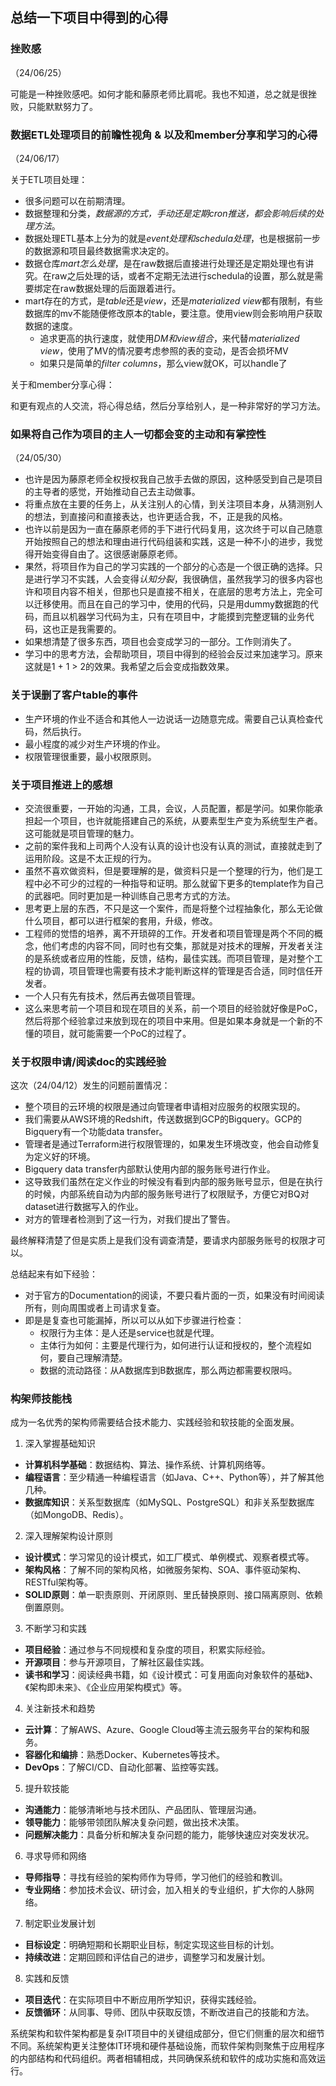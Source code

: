 ## 总结一下项目中得到的心得

### 挫败感

（24/06/25）

可能是一种挫败感吧。如何才能和藤原老师比肩呢。我也不知道，总之就是很挫败，只能默默努力了。

### 数据ETL处理项目的前瞻性视角 & 以及和member分享和学习的心得

（24/06/17）

关于ETL项目处理：

- 很多问题可以在前期清理。
- 数据整理和分类，*数据源的方式，手动还是定期cron推送，都会影响后续的处理方法*。
- 数据处理ETL基本上分为的就是*event处理和schedula处理*，也是根据前一步的数据源和项目最终数据需求决定的。
- 数据仓库*mart怎么处理*，是在raw数据后直接进行处理还是定期处理也有讲究。在raw之后处理的话，或者不定期无法进行schedula的设置，那么就是需要绑定在raw数据处理的后面跟着进行。
- mart存在的方式，是*table*还是*view*，还是*materialized view*都有限制，有些数据库的mv不能随便修改原本的table，要注意。使用view则会影响用户获取数据的速度。
  - 追求更高的执行速度，就使用*DM和view组合*，来代替*materialized view*，使用了MV的情况要考虑参照的表的变动，是否会损坏MV
  - 如果只是简单的*filter columns*，那么view就OK，可以handle了

关于和member分享心得：

和更有观点的人交流，将心得总结，然后分享给别人，是一种非常好的学习方法。


### 如果将自己作为项目的主人一切都会变的主动和有掌控性

（24/05/30）

- 也许是因为藤原老师全权授权我自己放手去做的原因，这种感受到自己是项目的主导者的感觉，开始推动自己去主动做事。
- 将重点放在主要的任务上，从关注别人的心情，到关注项目本身，从猜测别人的想法，到直接问和直接表达，也许更适合我，不，正是我的风格。
- 也许以前是因为一直在藤原老师的手下进行代码复用，这次终于可以自己随意开始按照自己的想法和理由进行代码组装和实践，这是一种不小的进步，我觉得开始变得自由了。这很感谢藤原老师。
- 果然，将项目作为自己的学习实践的一个部分的心态是一个很正确的选择。只是进行学习不实践，人会变得*认知分裂*，我很确信，虽然我学习的很多内容也许和项目内容不相关，但那也只是直接不相关，在底层的思考方法上，完全可以迁移使用。而且在自己的学习中，使用的代码，只是用dummy数据跑的代码，而且以机器学习代码为主，只有在项目中，才能摸到完整逻辑的业务代码，这也正是我需要的。
- 如果想清楚了很多东西，项目也会变成学习的一部分。工作则消失了。
- 学习中的思考方法，会帮助项目，项目中得到的经验会反过来加速学习。原来这就是1 + 1 > 2的效果。我希望之后会变成指数效果。

### 关于误删了客户table的事件

- 生产环境的作业不适合和其他人一边说话一边随意完成。需要自己认真检查代码，然后执行。
- 最小程度的减少对生产环境的作业。
- 权限管理很重要，最小权限原则。

### 关于项目推进上的感想

- 交流很重要，一开始的沟通，工具，会议，人员配置，都是学问。如果你能承担起一个项目，也许就能搭建自己的系统，从要素型生产变为系统型生产者。这可能就是项目管理的魅力。
- 之前的案件我和上司两个人没有认真的设计也没有认真的测试，直接就走到了运用阶段。这是不太正规的行为。
- 虽然不喜欢做资料，但是要理解的是，做资料只是一个整理的行为，他们是工程中必不可少的过程的一种指导和证明。那么就留下更多的template作为自己的武器吧。同时更加是一种训练自己思考方式的方法。
- 思考更上层的东西，不只是这一个案件，而是将整个过程抽象化，那么无论做什么项目，都可以进行框架的套用，升级，修改。
- 工程师的觉悟的培养，离不开琐碎的工作。开发者和项目管理是两个不同的概念，他们考虑的内容不同，同时也有交集，那就是对技术的理解，开发者关注的是系统或者应用的性能，反馈，结构，最佳实践。而项目管理，是对整个工程的协调，项目管理也需要有技术才能判断这样的管理是否合适，同时信任开发者。
- 一个人只有先有技术，然后再去做项目管理。
- 这么来思考前一个项目和现在项目的关系，前一个项目的经验就好像是PoC，然后将那个经验拿过来放到现在的项目中来用。但是如果本身就是一个新的不懂的项目，就可能需要一个PoC的过程了。


### 关于权限申请/阅读doc的实践经验

这次（24/04/12）发生的问题前置情况：

- 整个项目的云环境的权限是通过向管理者申请相对应服务的权限实现的。
- 我们需要从AWS环境的Redshift，传送数据到GCP的Bigquery。GCP的Bigquery有一个功能data transfer。
- 管理者是通过Terraform进行权限管理的，如果发生环境改变，他会自动修复为定义好的环境。
- Bigquery data transfer内部默认使用内部的服务账号进行作业。
- 这导致我们虽然在定义作业的时候没有看到内部的服务账号显示，但是在执行的时候，内部系统自动为内部的服务账号进行了权限赋予，方便它对BQ对dataset进行数据写入的作业。
- 对方的管理者检测到了这一行为，对我们提出了警告。

最终解释清楚了但是实质上是我们没有调查清楚，要请求内部服务账号的权限才可以。

总结起来有如下经验：

- 对于官方的Documentation的阅读，不要只看片面的一页，如果没有时间阅读所有，则向周围或者上司请求复查。
- 即是是复查也可能漏掉，所以可以从如下步骤进行检查：
  - 权限行为主体：是人还是service也就是代理。
  - 主体行为如何：主要是代理行为，如何进行认证和授权的，整个流程如何，要自己理解清楚。
  - 数据的流动路径：从A数据库到B数据库，那么两边都需要权限吗。

### 构架师技能栈

成为一名优秀的架构师需要结合技术能力、实践经验和软技能的全面发展。

1. 深入掌握基础知识
- **计算机科学基础**：数据结构、算法、操作系统、计算机网络等。
- **编程语言**：至少精通一种编程语言（如Java、C++、Python等），并了解其他几种。
- **数据库知识**：关系型数据库（如MySQL、PostgreSQL）和非关系型数据库（如MongoDB、Redis）。

2. 深入理解架构设计原则
- **设计模式**：学习常见的设计模式，如工厂模式、单例模式、观察者模式等。
- **架构风格**：了解不同的架构风格，如微服务架构、SOA、事件驱动架构、RESTful架构等。
- **SOLID原则**：单一职责原则、开闭原则、里氏替换原则、接口隔离原则、依赖倒置原则。

3. 不断学习和实践
- **项目经验**：通过参与不同规模和复杂度的项目，积累实际经验。
- **开源项目**：参与开源项目，了解社区最佳实践。
- **读书和学习**：阅读经典书籍，如《设计模式：可复用面向对象软件的基础》、《架构即未来》、《企业应用架构模式》等。

4. 关注新技术和趋势
- **云计算**：了解AWS、Azure、Google Cloud等主流云服务平台的架构和服务。
- **容器化和编排**：熟悉Docker、Kubernetes等技术。
- **DevOps**：了解CI/CD、自动化部署、监控等实践。

5. 提升软技能
- **沟通能力**：能够清晰地与技术团队、产品团队、管理层沟通。
- **领导能力**：能够带领团队解决复杂问题，做出技术决策。
- **问题解决能力**：具备分析和解决复杂问题的能力，能够快速应对突发状况。

6. 寻求导师和网络
- **导师指导**：寻找有经验的架构师作为导师，学习他们的经验和教训。
- **专业网络**：参加技术会议、研讨会，加入相关的专业组织，扩大你的人脉网络。

7. 制定职业发展计划
- **目标设定**：明确短期和长期职业目标，制定实现这些目标的计划。
- **持续改进**：定期回顾和评估自己的进步，调整学习和发展计划。

8. 实践和反馈
- **项目迭代**：在实际项目中不断应用所学知识，获得实践经验。
- **反馈循环**：从同事、导师、团队中获取反馈，不断改进自己的技能和方法。

系统架构和软件架构都是复杂IT项目中的关键组成部分，但它们侧重的层次和细节不同。系统架构更关注整体IT环境和硬件基础设施，而软件架构则聚焦于应用程序的内部结构和代码组织。两者相辅相成，共同确保系统和软件的成功实施和高效运行。

